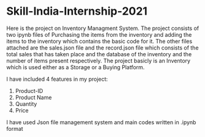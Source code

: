 # Skill-India-Internship-2021

Here is the project on Inventory Managment System. The project consists of two ipynb files of Purchasing the items from the inventory and adding the items to the inventory which contains the basic code for it. The other files attached are the sales.json file and the record.json file which consists of the total sales that has taken place and the database of the inventory and the number of items present respectively. The project basicly is an Inventory which is used either as a Storage or a Buying Platform.

I have included 4 features in my project:

1. Product-ID
2. Product Name
3. Quantity
4. Price

I have used Json file management system and main codes written in .ipynb format
